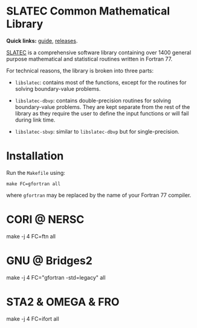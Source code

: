 SLATEC Common Mathematical Library
==================================

**Quick links:** [guide][gde], [releases][rel].

[SLATEC][slt] is a comprehensive software library containing over 1400 general
purpose mathematical and statistical routines written in Fortran 77.

For technical reasons, the library is broken into three parts:

  - `libslatec`: contains most of the functions, except for the routines for
	solving boundary-value problems.

  - `libslatec-dbvp`: contains double-precision routines for solving
    boundary-value problems.  They are kept separate from the rest of the
    library as they require the user to define the input functions or will
    fail during link time.

  - `libslatec-sbvp`: similar to `libslatec-dbvp` but for single-precision.

# Installation

Run the `Makefile` using:

    make FC=gfortran all

where `gfortran` may be replaced by the name of your Fortran 77 compiler.

[gde]: https://raw.githubusercontent.com/Rufflewind/slatec/master/guide
[rel]: https://github.com/Rufflewind/slatec/releases
[slt]: http://netlib.org/slatec

# CORI @ NERSC
make -j 4 FC=ftn all

# GNU @ Bridges2
make -j 4 FC="gfortran -std=legacy" all

# STA2 & OMEGA & FRO
make -j 4 FC=ifort all
